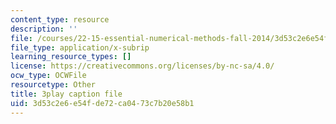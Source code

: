 ```yaml
---
content_type: resource
description: ''
file: /courses/22-15-essential-numerical-methods-fall-2014/3d53c2e6e54fde72ca0473c7b20e58b1_NtMOab_nhs0.srt
file_type: application/x-subrip
learning_resource_types: []
license: https://creativecommons.org/licenses/by-nc-sa/4.0/
ocw_type: OCWFile
resourcetype: Other
title: 3play caption file
uid: 3d53c2e6-e54f-de72-ca04-73c7b20e58b1
---
```

